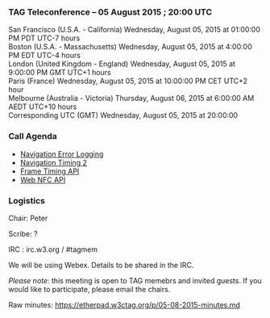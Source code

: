 ### TAG Teleconference – 05 August 2015 ; 20:00 UTC

San Francisco (U.S.A. - California)	Wednesday, August 05, 2015 at 01:00:00 PM	PDT	UTC-7 hours  
Boston (U.S.A. - Massachusetts)	Wednesday, August 05, 2015 at 4:00:00 PM	EDT	UTC-4 hours  
London (United Kingdom - England)	Wednesday, August 05, 2015 at 9:00:00 PM	GMT	UTC+1 hours  
Paris (France)	Wednesday, August 05, 2015 at 10:00:00 PM	CET	UTC+2 hour  
Melbourne (Australia - Victoria)	Thursday, August 06, 2015 at 6:00:00 AM	AEDT  UTC+10 hours  
Corresponding UTC (GMT)	Wednesday, August 05, 2015 at 20:00:00

### Call Agenda  

* [Navigation Error Logging](https://github.com/w3ctag/spec-reviews/issues/24)
* [Navigation Timing 2](https://github.com/w3ctag/spec-reviews/issues/18)
* [Frame Timing API](https://github.com/w3ctag/spec-reviews/issues/56)
* [Web NFC API](https://github.com/w3ctag/spec-reviews/issues/22)

### Logistics

Chair: Peter

Scribe: ?

IRC : irc.w3.org / #tagmem

We will be using Webex. Details to be shared in the IRC.

*Please note*: this meeting is open to TAG memebrs and invited guests. If you would like to participate, please email the chairs.

Raw minutes: https://etherpad.w3ctag.org/p/05-08-2015-minutes.md
